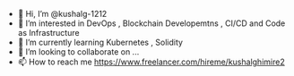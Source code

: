 - 👋 Hi, I’m @kushalg-1212
- 👀 I’m interested in DevOps , Blockchain Developemtns , CI/CD and Code as Infrastructure
- 🌱 I’m currently learning Kubernetes , Solidity 
- 💞️ I’m looking to collaborate on ...
- 📫 How to reach me https://www.freelancer.com/hireme/kushalghimire2

<!---
kushalg-1212/kushalg-1212 is a ✨ special ✨ repository because its `README.md` (this file) appears on your GitHub profile.
You can click the Preview link to take a look at your changes.
--->
